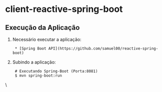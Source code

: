 # client-reactive-spring-boot

## Execução da Aplicação


1. Necessário executar a aplicação:

		* [Spring Boot API](https://github.com/samuel00/reactive-spring-boot)

2. Subindo a aplicação:

		# Executando Spring-Boot (Porta:8081)
		$ mvn spring-boot:run
\
